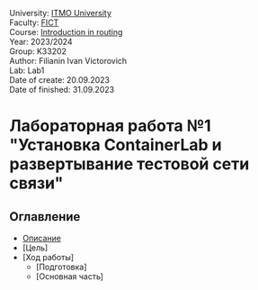 University: [ITMO University](https://itmo.ru/ru/)  
Faculty: [FICT](https://fict.itmo.ru)  
Course: [Introduction in routing](https://github.com/itmo-ict-faculty/introduction-in-routing)  
Year: 2023/2024  
Group: K33202  
Author: Filianin Ivan Victorovich  
Lab: Lab1  
Date of create: 20.09.2023  
Date of finished: 31.09.2023  

# Лабораторная работа №1 "Установка ContainerLab и развертывание тестовой сети связи"

## Оглавление
 - [Описание](#section1)
 - [Цель]
 - [Ход работы]
     - [Подготовка]
     - [Основная часть]
